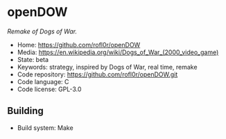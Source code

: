 # openDOW

_Remake of Dogs of War._

- Home: https://github.com/rofl0r/openDOW
- Media: <https://en.wikipedia.org/wiki/Dogs_of_War_(2000_video_game)>
- State: beta
- Keywords: strategy, inspired by Dogs of War, real time, remake
- Code repository: https://github.com/rofl0r/openDOW.git
- Code language: C
- Code license: GPL-3.0

## Building

- Build system: Make
